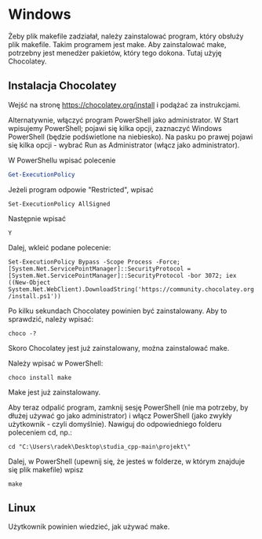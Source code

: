 # Windows

Żeby plik makefile zadziałał, należy zainstalować program, który obsłuży plik makefile. Takim programem jest make.
Aby zainstalować make, potrzebny jest menedżer pakietów, który tego dokona. Tutaj użyję Chocolatey.

## Instalacja Chocolatey

Wejść na stronę https://chocolatey.org/install i podążać za instrukcjami.

Alternatywnie, włączyć program PowerShell jako administrator. W Start wpisujemy PowerShell; pojawi się kilka opcji, zaznaczyć Windows PowerShell (będzie podświetlone na niebiesko). Na pasku po prawej pojawi się kilka opcji - wybrać Run as Administrator (włącz jako administrator).

W PowerShellu wpisać polecenie

   ``` powershell
   Get-ExecutionPolicy
   ```

Jeżeli program odpowie "Restricted", wpisać

  `Set-ExecutionPolicy AllSigned`

Następnie wpisać

  `Y`

Dalej, wkleić podane polecenie:

  `Set-ExecutionPolicy Bypass -Scope Process -Force; [System.Net.ServicePointManager]::SecurityProtocol = [System.Net.ServicePointManager]::SecurityProtocol -bor 3072; iex ((New-Object System.Net.WebClient).DownloadString('https://community.chocolatey.org/install.ps1'))`
  
Po kilku sekundach Chocolatey powinien być zainstalowany. Aby to sprawdzić, należy wpisać:

  `choco -?`

Skoro Chocolatey jest już zainstalowany, można zainstalować make.

Należy wpisać w PowerShell:
   
   `choco install make`
  
Make jest już zainstalowany.

Aby teraz odpalić program, zamknij sesję PowerShell (nie ma potrzeby, by dłużej używać go jako administrator) i włącz PowerShell (jako zwykły użytkownik - czyli domyślnie). Nawiguj do odpowiedniego folderu poleceniem cd, np.:

  `cd "C:\Users\radek\Desktop\studia_cpp-main\projekt\"`
  
Dalej, w PowerShell (upewnij się, że jesteś w folderze, w którym znajduje się plik makefile) wpisz

  `make`

## Linux

Użytkownik powinien wiedzieć, jak używać make.
